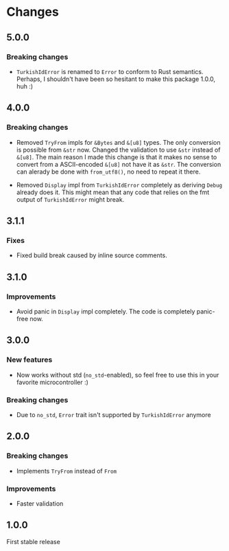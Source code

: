 # Changes

## 5.0.0

### Breaking changes

- `TurkishIdError` is renamed to `Error` to conform to Rust semantics. Perhaps,
  I shouldn't have been so hesitant to make this package 1.0.0, huh :)

## 4.0.0

### Breaking changes

- Removed `TryFrom` impls for `&Bytes` and `&[u8]` types. The only conversion
  is possible from `&str` now. Changed the validation to use `&str` instead of
  `&[u8]`. The main reason I made this change is that it makes no sense to
  convert from a ASCII-encoded `&[u8]` not have it as `&str`. The conversion
  can alerady be done with `from_utf8()`, no need to repeat it there.

- Removed `Display` impl from `TurkishIdError` completely as deriving `Debug` already does it.
  This might mean that any code that relies on the fmt output of `TurkishIdError` might break.

## 3.1.1

### Fixes

- Fixed build break caused by inline source comments.

## 3.1.0

### Improvements

- Avoid panic in `Display` impl completely. The code is completely panic-free now.

## 3.0.0

### New features

- Now works without std (`no_std`-enabled), so feel free to use this in your favorite microcontroller :)

### Breaking changes

- Due to `no_std`, `Error` trait isn't supported by `TurkishIdError` anymore

## 2.0.0

### Breaking changes

- Implements `TryFrom` instead of `From`

### Improvements

- Faster validation

## 1.0.0

First stable release

